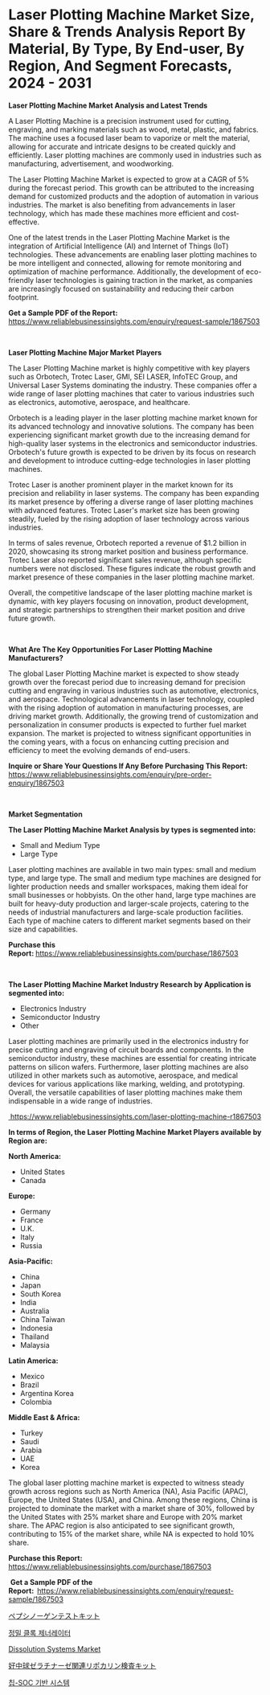<p><h1>Laser Plotting Machine Market Size, Share & Trends Analysis Report By Material, By Type, By End-user, By Region, And Segment Forecasts, 2024 - 2031</h1></p><p><strong>Laser Plotting Machine Market Analysis and Latest Trends</strong></p>
<p><p>A Laser Plotting Machine is a precision instrument used for cutting, engraving, and marking materials such as wood, metal, plastic, and fabrics. The machine uses a focused laser beam to vaporize or melt the material, allowing for accurate and intricate designs to be created quickly and efficiently. Laser plotting machines are commonly used in industries such as manufacturing, advertisement, and woodworking.</p><p>The Laser Plotting Machine Market is expected to grow at a CAGR of 5% during the forecast period. This growth can be attributed to the increasing demand for customized products and the adoption of automation in various industries. The market is also benefiting from advancements in laser technology, which has made these machines more efficient and cost-effective.</p><p>One of the latest trends in the Laser Plotting Machine Market is the integration of Artificial Intelligence (AI) and Internet of Things (IoT) technologies. These advancements are enabling laser plotting machines to be more intelligent and connected, allowing for remote monitoring and optimization of machine performance. Additionally, the development of eco-friendly laser technologies is gaining traction in the market, as companies are increasingly focused on sustainability and reducing their carbon footprint.</p></p>
<p><strong>Get a Sample PDF of the Report:&nbsp;</strong> <a href="https://www.reliablebusinessinsights.com/enquiry/request-sample/1867503">https://www.reliablebusinessinsights.com/enquiry/request-sample/1867503</a></p>
<p>&nbsp;</p>
<p><strong>Laser Plotting Machine Major Market Players</strong></p>
<p><p>The Laser Plotting Machine market is highly competitive with key players such as Orbotech, Trotec Laser, GMI, SEI LASER, InfoTEC Group, and Universal Laser Systems dominating the industry. These companies offer a wide range of laser plotting machines that cater to various industries such as electronics, automotive, aerospace, and healthcare.</p><p>Orbotech is a leading player in the laser plotting machine market known for its advanced technology and innovative solutions. The company has been experiencing significant market growth due to the increasing demand for high-quality laser systems in the electronics and semiconductor industries. Orbotech's future growth is expected to be driven by its focus on research and development to introduce cutting-edge technologies in laser plotting machines.</p><p>Trotec Laser is another prominent player in the market known for its precision and reliability in laser systems. The company has been expanding its market presence by offering a diverse range of laser plotting machines with advanced features. Trotec Laser's market size has been growing steadily, fueled by the rising adoption of laser technology across various industries.</p><p>In terms of sales revenue, Orbotech reported a revenue of $1.2 billion in 2020, showcasing its strong market position and business performance. Trotec Laser also reported significant sales revenue, although specific numbers were not disclosed. These figures indicate the robust growth and market presence of these companies in the laser plotting machine market.</p><p>Overall, the competitive landscape of the laser plotting machine market is dynamic, with key players focusing on innovation, product development, and strategic partnerships to strengthen their market position and drive future growth.</p></p>
<p>&nbsp;</p>
<p><strong>What Are The Key Opportunities For Laser Plotting Machine Manufacturers?</strong></p>
<p><p>The global Laser Plotting Machine market is expected to show steady growth over the forecast period due to increasing demand for precision cutting and engraving in various industries such as automotive, electronics, and aerospace. Technological advancements in laser technology, coupled with the rising adoption of automation in manufacturing processes, are driving market growth. Additionally, the growing trend of customization and personalization in consumer products is expected to further fuel market expansion. The market is projected to witness significant opportunities in the coming years, with a focus on enhancing cutting precision and efficiency to meet the evolving demands of end-users.</p></p>
<p><strong>Inquire or Share Your Questions If Any Before Purchasing This Report:</strong> <a href="https://www.reliablebusinessinsights.com/enquiry/pre-order-enquiry/1867503">https://www.reliablebusinessinsights.com/enquiry/pre-order-enquiry/1867503</a></p>
<p>&nbsp;</p>
<p><strong>Market Segmentation</strong></p>
<p><strong>The Laser Plotting Machine Market Analysis by types is segmented into:</strong></p>
<p><ul><li>Small and Medium Type</li><li>Large Type</li></ul></p>
<p><p>Laser plotting machines are available in two main types: small and medium type, and large type. The small and medium type machines are designed for lighter production needs and smaller workspaces, making them ideal for small businesses or hobbyists. On the other hand, large type machines are built for heavy-duty production and larger-scale projects, catering to the needs of industrial manufacturers and large-scale production facilities. Each type of machine caters to different market segments based on their size and capabilities.</p></p>
<p><strong>Purchase this Report:&nbsp;</strong><a href="https://www.reliablebusinessinsights.com/purchase/1867503">https://www.reliablebusinessinsights.com/purchase/1867503</a></p>
<p>&nbsp;</p>
<p><strong>The Laser Plotting Machine Market Industry Research by Application is segmented into:</strong></p>
<p><ul><li>Electronics Industry</li><li>Semiconductor Industry</li><li>Other</li></ul></p>
<p><p>Laser plotting machines are primarily used in the electronics industry for precise cutting and engraving of circuit boards and components. In the semiconductor industry, these machines are essential for creating intricate patterns on silicon wafers. Furthermore, laser plotting machines are also utilized in other markets such as automotive, aerospace, and medical devices for various applications like marking, welding, and prototyping. Overall, the versatile capabilities of laser plotting machines make them indispensable in a wide range of industries.</p></p>
<p><a href="https://www.reliablebusinessinsights.com/laser-plotting-machine-r1867503">&nbsp;https://www.reliablebusinessinsights.com/laser-plotting-machine-r1867503</a></p>
<p><strong>In terms of Region, the Laser Plotting Machine Market Players available by Region are:</strong></p>
<p>
    <p> <strong> North America: </strong>
        <ul>
            <li>United States</li>
            <li>Canada</li>
        </ul>
        </p> 
    <p> <strong> Europe: </strong>
        <ul>
            <li>Germany</li>
            <li>France</li>
            <li>U.K.</li>
            <li>Italy</li>
            <li>Russia</li>
        </ul>
        </p> 
    <p> <strong> Asia-Pacific: </strong>
        <ul>
            <li>China</li>
            <li>Japan</li>
            <li>South Korea</li>
            <li>India</li>
            <li>Australia</li>
            <li>China Taiwan</li>
            <li>Indonesia</li>
            <li>Thailand</li>
            <li>Malaysia</li>
        </ul>
        </p> 
    <p> <strong> Latin America: </strong>
        <ul>
            <li>Mexico</li>
            <li>Brazil</li>
            <li>Argentina Korea</li>
            <li>Colombia</li>
        </ul>
        </p> 
    <p> <strong> Middle East & Africa: </strong>
        <ul>
            <li>Turkey</li>
            <li>Saudi</li>
            <li>Arabia</li>
            <li>UAE</li>
            <li>Korea</li>
        </ul>
    </p>
    </p>
<p><p>The global laser plotting machine market is expected to witness steady growth across regions such as North America (NA), Asia Pacific (APAC), Europe, the United States (USA), and China. Among these regions, China is projected to dominate the market with a market share of 30%, followed by the United States with 25% market share and Europe with 20% market share. The APAC region is also anticipated to see significant growth, contributing to 15% of the market share, while NA is expected to hold 10% share.</p></p>
<p><strong>Purchase this Report: </strong><a href="https://www.reliablebusinessinsights.com/purchase/1867503">https://www.reliablebusinessinsights.com/purchase/1867503</a></p>
<p>&nbsp;<strong>Get a Sample PDF of the Report:&nbsp;&nbsp;</strong><a href="https://www.reliablebusinessinsights.com/enquiry/request-sample/1867503">https://www.reliablebusinessinsights.com/enquiry/request-sample/1867503</a></p>
<p><strong></strong></p>
<p><p><a href="https://github.com/KaliMetz2023/Market-Research-Report-List-1/blob/main/7596655164360.md">ペプシノーゲンテストキット</a></p><p><a href="https://github.com/ZacharyScthmitt4465/Market-Research-Report-List-2/blob/main/4987762177330.md">정밀 클록 제너레이터</a></p><p><a href="https://github.com/Valeridd446677/Market-Research-Report-List-1/blob/main/dissolution-systems-market.md">Dissolution Systems Market</a></p><p><a href="https://github.com/oqoeusbvpadwjs08/Market-Research-Report-List-2/blob/main/1389174164361.md">好中球ゼラチナーゼ関連リポカリン検査キット</a></p><p><a href="https://github.com/lkwggful07722/Market-Research-Report-List-2/blob/main/3539925177329.md">칩-SOC 기반 시스템</a></p></p>